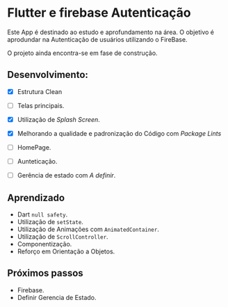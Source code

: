# Flutter e firebase Autenticação

Este App é destinado ao estudo e aprofundamento na área. O objetivo é aprodundar na Autenticação de usuários utilizando o FireBase.

O projeto ainda encontra-se em fase de construção.


 ## Desenvolvimento:
 - [x] Estrutura Clean
 - [ ] Telas principais.
 - [x] Utilização de *Splash Screen*.
 - [x] Melhorando a qualidade e padronização do Código com *Package Lints* 
 - [ ] HomePage.
 - [ ] Aunteticação.
 - [ ] Gerência de estado com *A definir*.

 
 ## Aprendizado
* Dart `null safety`. 
* Utilização de `setState`.
* Utilização de Animações com `AnimatedContainer`.
* Utilização de `ScrollController`.
* Componentização.
* Reforço em Orientação a Objetos.

 ## Próximos passos
* Firebase.
* Definir Gerencia de Estado.
